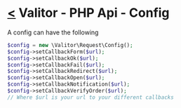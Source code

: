 [<](../index.md) Valitor - PHP Api - Config
===========================================

A config can have the following

```php
$config = new \Valitor\Request\Config();
$config->setCallbackForm($url);
$config->setCallbackOk($url);
$config->setCallbackFail($url);
$config->setCallbackRedirect($url);
$config->setCallbackOpen($url);
$config->setCallbackNotification($url);
$config->setCallbackVerifyOrder($url);
// Where $url is your url to your different callbacks
```
